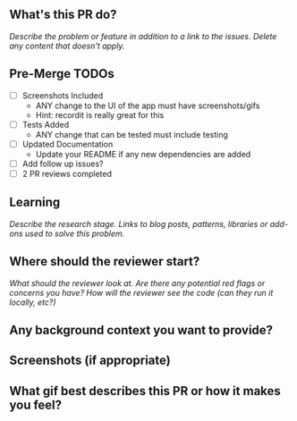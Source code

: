 ## What's this PR do?

_Describe the problem or feature in addition to a link to the issues. Delete any content that doesn't apply._

## Pre-Merge TODOs
 - [ ] Screenshots Included
    - ANY change to the UI of the app must have screenshots/gifs
    - Hint: recordit is really great for this
 - [ ] Tests Added
   - ANY change that can be tested must include testing
 - [ ] Updated Documentation
   - Update your README if any new dependencies are added 
 - [ ] Add follow up issues?
 - [ ] 2 PR reviews completed

## Learning

_Describe the research stage._
_Links to blog posts, patterns, libraries or add-ons used to solve this problem._

## Where should the reviewer start?

_What should the reviewer look at. Are there any potential red flags or concerns you have? How will the reviewer see the code (can they run it locally, etc?)_

## Any background context you want to provide?

## Screenshots (if appropriate)

## What gif best describes this PR or how it makes you feel?
